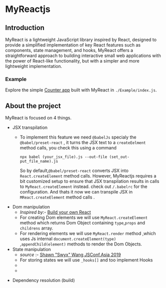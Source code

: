# MyReactjs

## Introduction

MyReact is a lightweight JavaScript library inspired by React, designed to provide a simplified implementation of key React features such as components, state management, and hooks,
MyReact offers a straightforward approach to building interactive small web applications with the power of React-like functionality, but with a simpler and more lightweight implementation.

### Example
Explore the simple [Counter app](https://naveenguttedar.github.io/MyReactJs/Example/) built with MyReact in `./Example/index.js`.

## About the project
MyReact is focused on 4 things.
- JSX transpilation
  - To implement this feature we need `@babelJs` specialy the `@babel/preset-react` , it turns the JSX text to a `createEelment` method calls, you check this using a command
    
    ```
    npx babel (your_jsx_file).js --out-file (set_out-put_file_name).js
    
    ```
    So by default,`@babel/preset-react` converts JSX into `React.createElement` method calls. However, MyReactjs requires a bit customized setup to ensure that JSX transpilation results in calls to `MyReact.createElement` instead.
    check out `/.babelrc` for the configuration. And thats it now we can transpile JSX in `MReact.createElement` method calls .
- Dom manipulation
  - <i>Inspired by</i>:- [Build your own React](https://pomb.us/build-your-own-react/)
  - For creating Dom elements we will use `MyReact.createElement` method which returns Dom Object containing `type`,`props` and `childrens` array.
  - For rendering elements we will use `MyReact.render` method ,which uses Js internal `document.createElement(type)` ,`appendChild(element)` methods to render the Dom Objects.
- State manipulation
  - <i>source</i> :- [Shawn "Swyx" Wang JSConf.Asia 2019](https://youtu.be/KJP1E-Y-xyo?si=pB93CN5WdT8iKY4u)
  - For storing states we will use `_hooks[]` and too implement Hooks
  - 
  -  
* Dependency resolution (build)
